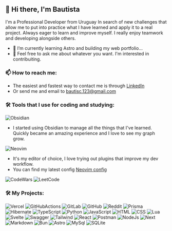 ## 👋 Hi there, I'm Bautista

I'm a Professional Developer from Uruguay In search of new challenges that allow me to put into practice what I have learned and apply it to a real project.
Always eager to learn and improve myself. I really enjoy teamwork and developing alongside others.
- 🌱 I’m currently learning Astro and building my web portfolio...
- 💬 Feel free to ask me about whatever you want. I'm interested in contribuiting.

### 📫 How to reach me:
- The easiest and fastest way to contact me is through [LinkedIn]( https://www.linkedin.com/in/dev-bautista-sanguinetti/ )
- Or send me and email to bautisc.123@gmail.com

### 🛠 Tools that I use for coding and studying:

![Obsidian](https://img.shields.io/badge/Obsidian-483699?style=for-the-badge&logo=Obsidian&logoColor=white )
  - I started using Obsidian to manage all the things that I've learned. Quickly became an amazing experience and I love to see my graph grow.

![Neovim](https://img.shields.io/badge/NeoVim-%2357A143.svg?&style=for-the-badge&logo=neovim&logoColor=white )
  - It's my editor of choice, I love trying out plugins that improve my dev workflow.
  - You can find my latest config [Neovim config](https://github.com/Bautisc/lazyConfig)


![CodeWars](https://img.shields.io/badge/Codewars-B1361E?style=for-the-badge&logo=Codewars&logoColor=white )
![LeetCode](https://img.shields.io/badge/-LeetCode-FFA116?style=for-the-badge&logo=LeetCode&logoColor=black )
### 🛠 My Projects:


![Vercel](https://img.shields.io/badge/Vercel-000000?style=for-the-badge&logo=vercel&logoColor=white )
![GitHubActions](https://img.shields.io/badge/Github%20Actions-282a2e?style=for-the-badge&logo=githubactions&logoColor=367cfe )
![GitLab](https://img.shields.io/badge/GitLab-330F63?style=for-the-badge&logo=gitlab&logoColor=white )
![GitHub](https://img.shields.io/badge/GitHub-100000?style=for-the-badge&logo=github&logoColor=white )
![Reddit](https://img.shields.io/badge/Reddit-FF4500?style=for-the-badge&logo=reddit&logoColor=white )
![Prisma](https://img.shields.io/badge/Prisma-3982CE?style=for-the-badge&logo=Prisma&logoColor=white )
![Hibernate](https://img.shields.io/badge/Hibernate-59666C?style=for-the-badge&logo=Hibernate&logoColor=white )
![TypeScript](https://img.shields.io/badge/TypeScript-007ACC?style=for-the-badge&logo=typescript&logoColor=white )
![Python](https://img.shields.io/badge/Python-FFD43B?style=for-the-badge&logo=python&logoColor=blue )
![JavaScript](https://img.shields.io/badge/JavaScript-323330?style=for-the-badge&logo=javascript&logoColor=F7DF1E )
![HTML](https://img.shields.io/badge/HTML5-E34F26?style=for-the-badge&logo=html5&logoColor=white )
![CSS](https://img.shields.io/badge/CSS3-1572B6?style=for-the-badge&logo=css3&logoColor=white )
![Lua](https://img.shields.io/badge/Lua-2C2D72?style=for-the-badge&logo=lua&logoColor=white )
![Svelte](https://img.shields.io/badge/Svelte-4A4A55?style=for-the-badge&logo=svelte&logoColor=FF3E00 )
![Swagger](https://img.shields.io/badge/Swagger-85EA2D?style=for-the-badge&logo=Swagger&logoColor=white )
![Tailwind](https://img.shields.io/badge/Tailwind_CSS-38B2AC?style=for-the-badge&logo=tailwind-css&logoColor=white )
![React](https://img.shields.io/badge/React-20232A?style=for-the-badge&logo=react&logoColor=61DAFB )
![Postman](https://img.shields.io/badge/Postman-FF6C37?style=for-the-badge&logo=Postman&logoColor=white )
![NodeJs](https://img.shields.io/badge/Node%20js-339933?style=for-the-badge&logo=nodedotjs&logoColor=white )
![Next](https://img.shields.io/badge/next%20js-000000?style=for-the-badge&logo=nextdotjs&logoColor=white )
![Markdown](https://img.shields.io/badge/Markdown-000000?style=for-the-badge&logo=markdown&logoColor=white )
![Bun](https://img.shields.io/badge/bun-282a36?style=for-the-badge&logo=bun&logoColor=fbf0df )
![Astro](https://img.shields.io/badge/Astro-0C1222?style=for-the-badge&logo=astro&logoColor=FDFDFE )
![MySql](https://img.shields.io/badge/MySQL-005C84?style=for-the-badge&logo=mysql&logoColor=white )
![SQLite](https://img.shields.io/badge/Sqlite-003B57?style=for-the-badge&logo=sqlite&logoColor=white )
<!--
**Bautisc/Bautisc** is a ✨ _special_ ✨ repository because its `README.md` (this file) appears on your GitHub profile.

Here are some ideas to get you started:

- 🔭 I’m currently working on ...
- 👯 I’m looking to collaborate on ...
- 🤔 I’m looking for help with ...
- 💬 Ask me about ...
- 📫 How to reach me: ...
- 😄 Pronouns: ...
- ⚡ Fun fact: ...
-->
